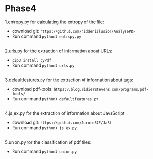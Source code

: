 # Phase4
1.entropy.py for calculating the entropy of the file:

  * download git: `https://github.com/hiddenillusion/AnalyzePDF`
  * Run command `python3 entropy.py`
  <br/>
2.urls.py for the extraction of information about URLs:

  * `pip3 install pyPdf`
  * Run command `python3 urls.py`
  <br/>
3.defaultfeatures.py for the extraction of information about tags:

  * download pdf-tools: `https://blog.didierstevens.com/programs/pdf-tools/`
  * Run command `python3 defaultfeatures.py`
  <br/>
4.js_ex.py for the extraction of information about JavaScript:

  * download git: `https://github.com/Aurore54F/JaSt`
  * Run command `python3 js_ex.py`
  <br/>
5.union.py for the classification of pdf files:

  * Run command `python3 union.py`
  <br/>
